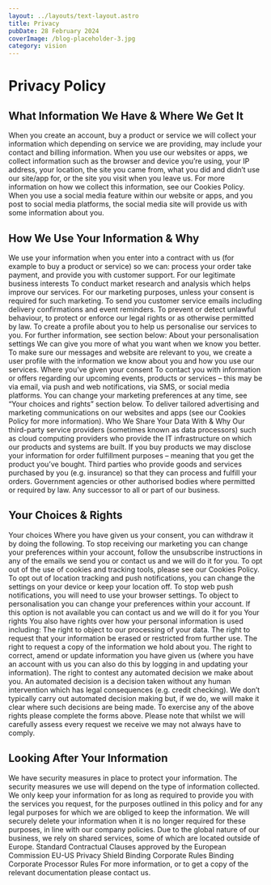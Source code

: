 ```yaml
---
layout: ../layouts/text-layout.astro
title: Privacy
pubDate: 28 February 2024
coverImage: /blog-placeholder-3.jpg
category: vision
---
```

# Privacy Policy

## What Information We Have & Where We Get It

When you create an account, buy a product or service we will collect your information which depending on service we are providing, may include your contact and billing information. When you use our websites or apps, we collect information such as the browser and device you’re using, your IP address, your location, the site you came from, what you did and didn’t use our site/app for, or the site you visit when you leave us. For more information on how we collect this information, see our Cookies Policy. When you use a social media feature within our website or apps, and you post to social media platforms, the social media site will provide us with some information about you.

## How We Use Your Information & Why

We use your information when you enter into a contract with us (for example to buy a product or service) so we can: process your order take payment, and provide you with customer support. For our legitimate business interests To conduct market research and analysis which helps improve our services. For our marketing purposes, unless your consent is required for such marketing. To send you customer service emails including delivery confirmations and event reminders. To prevent or detect unlawful behaviour, to protect or enforce our legal rights or as otherwise permitted by law. To create a profile about you to help us personalise our services to you. For further information, see section below: About your personalisation settings We can give you more of what you want when we know you better. To make sure our messages and website are relevant to you, we create a user profile with the information we know about you and how you use our services. Where you’ve given your consent To contact you with information or offers regarding our upcoming events, products or services – this may be via email, via push and web notifications, via SMS, or social media platforms. You can change your marketing preferences at any time, see “Your choices and rights” section below. To deliver tailored advertising and marketing communications on our websites and apps (see our Cookies Policy for more information). Who We Share Your Data With & Why Our third-party service providers (sometimes known as data processors) such as cloud computing providers who provide the IT infrastructure on which our products and systems are built. If you buy products we may disclose your information for order fulfillment purposes – meaning that you get the product you’ve bought. Third parties who provide goods and services purchased by you (e.g. insurance) so that they can process and fulfill your orders. Government agencies or other authorised bodies where permitted or required by law. Any successor to all or part of our business.

## Your Choices & Rights

Your choices Where you have given us your consent, you can withdraw it by doing the following. To stop receiving our marketing you can change your preferences within your account, follow the unsubscribe instructions in any of the emails we send you or contact us and we will do it for you. To opt out of the use of cookies and tracking tools, please see our Cookies Policy. To opt out of location tracking and push notifications, you can change the settings on your device or keep your location off. To stop web push notifications, you will need to use your browser settings. To object to personalisation you can change your preferences within your account. If this option is not available you can contact us and we will do it for you Your rights You also have rights over how your personal information is used including: The right to object to our processing of your data. The right to request that your information be erased or restricted from further use. The right to request a copy of the information we hold about you. The right to correct, amend or update information you have given us (where you have an account with us you can also do this by logging in and updating your information). The right to contest any automated decision we make about you. An automated decision is a decision taken without any human intervention which has legal consequences (e.g. credit checking). We don’t typically carry out automated decision making but, if we do, we will make it clear where such decisions are being made. To exercise any of the above rights please complete the forms above. Please note that whilst we will carefully assess every request we receive we may not always have to comply.

## Looking After Your Information

We have security measures in place to protect your information. The security measures we use will depend on the type of information collected. We only keep your information for as long as required to provide you with the services you request, for the purposes outlined in this policy and for any legal purposes for which we are obliged to keep the information. We will securely delete your information when it is no longer required for these purposes, in line with our company policies. Due to the global nature of our business, we rely on shared services, some of which are located outside of Europe. Standard Contractual Clauses approved by the European Commission EU-US Privacy Shield Binding Corporate Rules Binding Corporate Processor Rules For more information, or to get a copy of the relevant documentation please contact us.